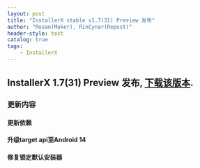 ```yaml
---
layout: post
title: "InstallerX stable v1.7(31) Preview 发布"
author: "Rosan(Maker), RinCynar(Repost)"
header-style: text
catalog: true
tags:
    - InstallerX
---
```


## InstallerX 1.7(31) Preview 发布, [下载该版本](/file/InstallerX_1.7(31)preview.apk).

### 更新内容

#### 更新依赖

#### 升级target api至Android 14

#### 修复锁定默认安装器
